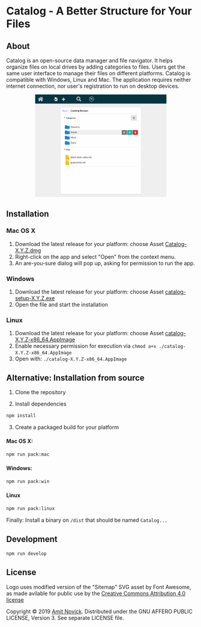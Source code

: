 # Catalog - A Better Structure for Your Files

## About

Catalog is an open-source data manager and file navigator. It helps organize files on local drives
by adding categories to files. Users get the same user interface to manage their files on different
platforms. Catalog is compatible with Windows, Linux and Mac. The application requires neither
internet connection, nor user's registration to run on desktop devices.

<div align="center">
  <img src="docs/app-screenshot.png" width="350" alt="Catalog App Screenshot">
</div>

## Installation

### Mac OS X

1. Download the latest release for your platform: choose Asset
   [Catalog-X.Y.Z.dmg](https://github.com/amitnovick/catalog/releases)
2. Right-click on the app and select "Open" from the context menu.
3. An are-you-sure dialog will pop up, asking for permission to run the app.

### Windows

1. Download the latest release for your platform: choose Asset
   [catalog-setup-X.Y.Z.exe](https://github.com/amitnovick/catalog/releases)
2. Open the file and start the installation

### Linux

1. Download the latest release for your platform: choose Asset
   [catalog-X.Y.Z-x86_64.AppImage](https://github.com/amitnovick/catalog/releases)
2. Enable necessary permission for execution via `chmod a+x ./catalog-X.Y.Z-x86_64.AppImage`
3. Open with: `./catalog-X.Y.Z-x86_64.AppImage`

## Alternative: Installation from source

1. Clone the repository

2. Install dependencies

```bash
npm install
```

3. Create a packaged build for your platform

#### Mac OS X:

```bash
npm run pack:mac
```

#### Windows:

```bash
npm run pack:win
```

#### Linux

```bash
npm run pack:linux
```

Finally: Install a binary on `/dist` that should be named `Catalog...`

## Development

```bash
npm run develop
```

## License

Logo uses modified version of the "Sitemap" SVG asset by Font Awesome, as made avilable for public
use by the [Creative Commons Attribution 4.0 license](https://creativecommons.org/licenses/by/4.0/)

Copyright © 2019 [Amit Novick](https://amitnovick.netlify.com/). Distributed under the GNU AFFERO
PUBLIC LICENSE, Version 3. See separate LICENSE file.
